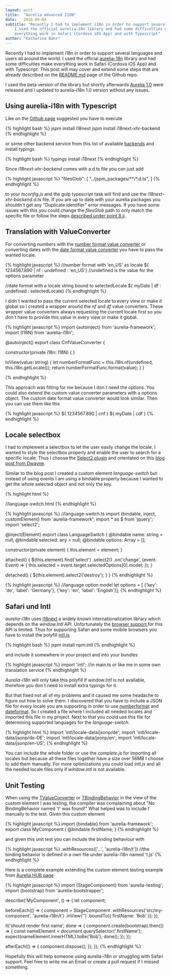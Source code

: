 ```yaml
---
layout: post
title:  "Aurelia advanced I18N"
date:   2016-09-04
subtitle: "Recently I had to implement i18n in order to support several languages and users all around the world.
    I used the official aurelia-18n library and had some difficulties make
    everything work in Safari (Cordova iOS App) and with Typescript"
author: "Katharina Bähr"
---
```



<p class="intro">
    <span class="dropcap">R</span>ecently I had to implement i18n in order to support several languages and users all around the world.
    I used the official <a href="https://github.com/aurelia/i18n" title="link to aurelia-i18n project">aurelia-18n</a> library and had some difficulties make
    everything work in Safari (Cordova iOS App) and with Typescript. This post will may cover and extend some steps that are already described on the 
    <a href="https://github.com/aurelia/i18n/blob/master/README.md" title="link to aurelia-i18n project readme">README.md</a> page of the Github repo.

<p>
I used the beta version of the library but shortly afterwards <a href="http://blog.durandal.io/2016/07/27/aurelia-1-0-is-here/" title="link to aurelia 1.0 version">Aurelia 1.0</a> were released and I updated to aurelia-i18n 1.0 version without any issues.

</p>

<h2>Using aurelia-i18n with Typescript</h2>

<p>
Like on the <a href="https://github.com/aurelia/i18n" title="link to aurelia-i18n project">Github page</a> suggested you have to execute
</p>

{% highlight bash %}
jspm install i18next
jspm install i18next-xhr-backend 
{% endhighlight %} 

<p>
or some other backend service from this list of available <a href="http://i18next.com/docs/ecosystem/#backends" title="link to a list of i18n backends">backends</a>
and install typings
</p>

{% highlight bash %}
typings install i18next
{% endhighlight %}

<p>
Since <em>i18next-xhr-backend</em> comes with a d.ts file you can just add
</p>

{% highlight javascript %}
 "filesGlob": [
    "../jspm_packages/**/*.d.ts",
  ]
{% endhighlight %} 

<p>
to your <em>tsconfig.js</em> and the gulp typescript task will find and use the <em>i18next-xhr-backend.d.ts</em> file.
If you are up to date with your aurelia packages you shouldn´t get any "Duplicate identifier" error messages. If you have some issues with this you could change the <em>filesGlob</em> path
to only match the specific file
or follow the steps <a href="https://github.com/aurelia/i18n#how-to-install-this-plugin" title="link to aurelia-i18n documentation">described under point 8.ii</a>.
</p>
</p>

<h2>Translation with ValueConverter</h2>

<p>
For converting numbers with the <a href="https://github.com/aurelia/i18n#formatting-numbers-with-nfvalueconverter" title="link to nfValueConverter"> number format value converter
 </a> or converting dates with the <a href="https://github.com/aurelia/i18n#formatting-dates-with-dfvalueconverter" title="link to df value converter" > date format value converter</a>
you have to pass the wanted locale.
</p>

{% highlight javascript %}
//number format with 'en_US' as locale
 ${ 1234567.890 | nf : undefined : 'en_US'} //undefined is the value for the options parameter 

//date format with a locale string bound to selectedLocale
${ myDate | df : undefined : selectedLocale} 
{% endhighlight %}

I didn´t wanted to pass the current selected locale to every view or make it global so I created a wrapper around the <em>nf</em> and <em>df</em> value converters.
These wrapper value converters always requesting the current locale first so you don´t have to provide this value in every view or make it global.

{% highlight javascript %}
import {autoinject} from 'aurelia-framework';
import {I18N} from 'aurelia-i18n';

@autoinject()
export class CnfValueConverter {

  constructor(private i18n: I18N) { }

  toView(value: string) {
    let numberFormatFunc = this.i18n.nf(undefined, this.i18n.getLocale());
    return numberFormatFunc.format(value);
  }
}

{% endhighlight %}

<p>
This approach was fitting for me because I don´t need the options. You could also extend the custom value converter parameters with a options object.
The custom date format value converter would look similar. Then you can use them like this

</P>

{% highlight javascript %}
 ${ 1234567.890 | cnf } 
 ${ myDate | cdf }
{% endhighlight %}


<h2>Locale selectbox</h2>
<p>
I had to implement a selectbox to let the user easily change the locale. I wanted to style the selectbox properly and enable the user to search for a specific locale. Thus I choose the
 <a href="https://select2.github.io/" title="link to select2 plugin">Select2 plugin</a> and orientated on this <a href="http://ilikekillnerds.com/2015/08/aurelia-custom-element-using-select2-tutorial/">blog post from Dwayne</a>.
</p>

<p>
Similar to the blog post I created a custom element <em>language-switch</em> but instead of using events I am using a bindable property because I wanted to get the whole selected object and not only the key.
</p>

{% highlight html %}

//language-switch.html
<template>
    <require from="select2/css/select2.min.css"></require>

    <select name.bind="name" value.bind="selected" class="custom-selectbox">
        <option repeat.for="option of options" model.bind="option">${option.label & t}</option>
    </select>
</template>
{% endhighlight %} 

{% highlight javascript %}
//language-switch.ts
import {bindable, inject, customElement} from 'aurelia-framework';
import * as $ from 'jquery';
import 'select2';

@inject(Element)
export class LanguageSwitch {
  @bindable name: string = null;
  @bindable selected: any = null;
  @bindable options: Array<any> = [];

  constructor(private element) {
    this.element = element;
  }

  attached() {
    $(this.element).find('select')
      .select2()
      .on('change', (event: Event) => {
        this.selected = event.target.selectedOptions[0].model;
    });
  }

  detached() {
    $(this.element).select2('destroy');
  }
}
{% endhighlight %}

{% highlight javascript %}
//language option model
let options = [ {'key': 'de', 'label': 'Germany'}, {'key': 'en', 'label': 'English'}];
{% endhighlight %}

<h2>Safari und Intl</h2>
<p>
<em>aurelia-i18n</em> uses <a href="" title="link to i18next">i18next</a> a widely known internationalization library which depends on the <em>window.Intl</em> API. Unfortunately the 
<a href="http://caniuse.com/#search=intl" title="support of intl"> browser support </a> for this API is limited.
Thus for supporting Safari and some mobile browsers you have to install the polyfill <a href="https://github.com/andyearnshaw/Intl.js/" title="link to intl polyfill">intl.js</a>

</p>

{% highlight bash %}
 jspm install npm:intl
{% endhighlight %} 

<p>
and include it somewhere in your project and into your bundles
</p>

{% highlight javascript %}
import 'intl'; //in main.ts or like me in some own translation service
{% endhighlight %} 

<p>
<em>Aurelia-i18n</em> will only take this polyfill if <em> window.Intl</em> is not available, therefore you don´t need to install extra typings for it. 
</p>


<p>
But that fixed not all of my problems and it caused me some headache to figure out how to solve them. I discovered that you have to include a JSON file for every locale you are supporting in order to use <a href="https://developer.mozilla.org/de/docs/Web/JavaScript/Reference/Global_Objects/NumberFormat">numberformat</a> and <a href="https://developer.mozilla.org/de/docs/Web/JavaScript/Reference/Global_Objects/DateTimeFormat">dateformat</a>.
So I created a file where I included all needed locales and imported this file in my project. Next to that you could use this file for determining supported languages for the <i>language-switch</i>.
</p>

{% highlight html %}
import 'intl/locale-data/jsonp/de';
import 'intl/locale-data/jsonp/de-DE';
import 'intl/locale-data/jsonp/en';
import 'intl/locale-data/jsonp/en-US';
{% endhighlight %} 

<p>
You can include the whole folder or use the <em>complete.js</em> for importing all locales but because all these files together have a size over 56MB I choose to add them manually.
For more optimizations you could load <em>intl.js</em> and all the needed locale files only if <em>window.intl</em> is not available.
</p>

<h2>Unit Testing</h2>
<p>
When using the <a href="https://github.com/aurelia/i18n#translating-with-the-tvalueconverter" title="link to tvalue converter">TValueConverter</a> or
 <a href="https://github.com/aurelia/i18n#translating-with-the-tbindingbehavior" title="link to t binding behavior"> TBindingBehavior</a> in the view of the custom element I was testing, 
 the compiler was complaining about "No BindingBehavior named 't' was found!"
What helped was to include <em>t</em> manually to the test.
Given this custom element
</p>

{% highlight javascript %}
import {bindable} from 'aurelia-framework';
export class MyComponent {
  @bindable firstName;
}
{% endhighlight %} 

<p>
and given this unit test you can include the binding behaviour with 
</p>

{% highlight javascript %}
 .withResources(['...', 'aurelia-i18n/t']) //the binding behavior is defined in a own file under aurelia-i18n named 't.js'
{% endhighlight %} 

<p>

Here is a complete example extending the custom element testing example from <a href="http://aurelia.io/hub.html#/doc/article/aurelia/testing/latest/testing-components/3">Aurelia HUB page</a>
</p>

{% highlight javascript %}
import {StageComponent} from 'aurelia-testing';
import {bootstrap} from 'aurelia-bootstrapper';

describe('MyComponent', () => {
  let component;

  beforeEach(() => {
    component = StageComponent
      .withResources('src/my-component', 'aurelia-i18n/t')
      .inView('<my-component first-name.bind="firstName"></my-component>')
      .boundTo({ firstName: 'Bob' });
  });

  it('should render first name', done => {
    component.create(bootstrap).then(() => {
      const nameElement = document.querySelector('.firstName');
      expect(nameElement.innerHTML).toBe('Bob');
      done();
    });
  });

  afterEach(() => {
    component.dispose();
  });
});
{% endhighlight %} 

<p>
Hopefully this will help someone using aurelia-i18n or struggling with Safari support.
Feel free to write me an Email or create a pull request if I missed something.
</p>
